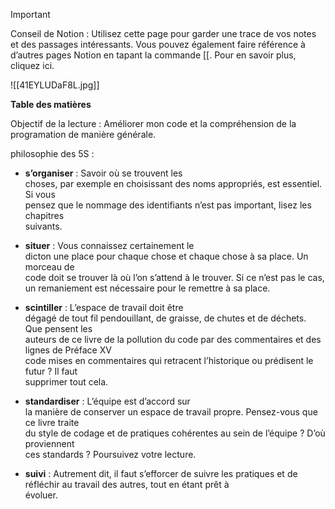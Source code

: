 > [!important]  
> Conseil de Notion : Utilisez cette page pour garder une trace de vos notes et des passages intéressants. Vous pouvez également faire référence à d’autres pages Notion en tapant la commande [[. Pour en savoir plus, cliquez ici.  

![[41EYLUDaF8L.jpg]]

**Table des matières**

  

Objectif de la lecture : Améliorer mon code et la compréhension de la programation de manière générale.

  

philosophie des 5S :

  

- **s’organiser** : Savoir où se trouvent les  
    choses, par exemple en choisissant des noms appropriés, est essentiel. Si vous  
    pensez que le nommage des identifiants n’est pas important, lisez les chapitres  
    suivants.  
    
- **situer** : Vous connaissez certainement le  
    dicton une place pour chaque chose et chaque chose à sa place. Un morceau de  
    code doit se trouver là où l’on s’attend à le trouver. Si ce n’est pas le cas, un remaniement est nécessaire pour le remettre à sa place.  
    
- **scintiller** : L’espace de travail doit être  
    dégagé de tout fil pendouillant, de graisse, de chutes et de déchets. Que pensent les  
    auteurs de ce livre de la pollution du code par des commentaires et des lignes de Préface XV  
    code mises en commentaires qui retracent l’historique ou prédisent le futur ? Il faut  
    supprimer tout cela.  
      
    
- **standardiser** : L’équipe est d’accord sur  
    la manière de conserver un espace de travail propre. Pensez-vous que ce livre traite  
    du style de codage et de pratiques cohérentes au sein de l’équipe ? D’où proviennent  
    ces standards ? Poursuivez votre lecture.  
    
- **suivi** : Autrement dit, il faut s’efforcer de suivre les pratiques et de réfléchir au travail des autres, tout en étant prêt à  
    évoluer.